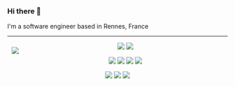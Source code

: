 ### Hi there 👋


I'm a software engineer based in Rennes, France

---

<img src="https://github-readme-stats-sdhiaeddines-projects.vercel.app/api?username=sdhiaeddine&show_icons=true&hide_border=true)" align="left" hspace="10" vspace="10"></a>

<p align="center">
  <a target="_blank" href="https://twitter.com/sdhiaeddine"><img src="https://img.shields.io/twitter/follow/sdhiaeddine.svg?style=social" /></a>
  <a target="_blank" href="https://github.com/sdhiaeddine"><img src="https://img.shields.io/github/followers/sdhiaeddine?style=social" /></a>
</p>

<p align="center">
  <img src="https://img.shields.io/badge/-kotlin-blue" />
  <img src="https://img.shields.io/badge/-java-blue" />
  <img src="https://img.shields.io/badge/-python-blue" />
  <img src="https://img.shields.io/badge/-dart-blue" />
</p>

<p align="center">
  <img src="https://img.shields.io/badge/-Android-red" />
  <img src="https://img.shields.io/badge/-Flutter-red" />
  <img src="https://img.shields.io/badge/-Android TV-red" />
</p>

</br>
<!--
[![Top Langs](https://github-readme-stats-sdhiaeddines-projects.vercel.app/api/top-langs/?username=sdhiaeddine&layout=default&card_width=500)](https://github.com/sdhiaeddine/github-readme-stats) -->
<!--
**sdhiaeddine/sdhiaeddine** is a ✨ _special_ ✨ repository because its `README.md` (this file) appears on your GitHub profile.

Here are some ideas to get you started:

- 🔭 I’m currently working on ...
- 🌱 I’m currently learning ...
- 👯 I’m looking to collaborate on ...
- 🤔 I’m looking for help with ...
- 💬 Ask me about ...
- 📫 How to reach me: ...
- 😄 Pronouns: ...
- ⚡ Fun fact: ...
-->
